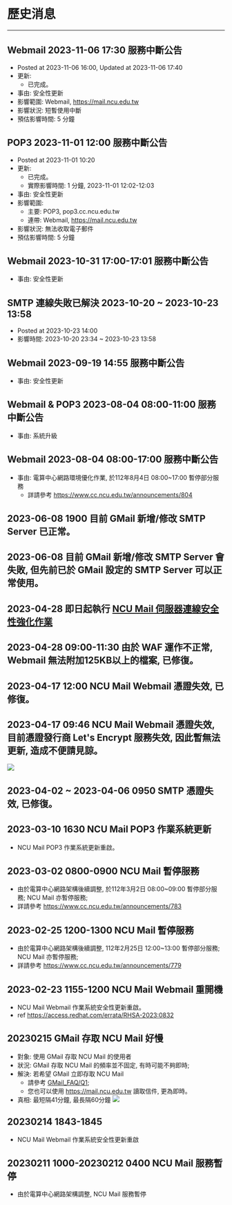 # 歷史消息
---

## Webmail 2023-11-06 17:30 服務中斷公告
- Posted at 2023-11-06 16:00, Updated at 2023-11-06 17:40
- 更新:
    - 已完成。
- 事由: 安全性更新
- 影響範圍:  Webmail, https://mail.ncu.edu.tw
- 影響狀況: 短暫使用中斷
- 預估影響時間: 5 分鐘

## POP3 2023-11-01 12:00 服務中斷公告
- Posted at 2023-11-01 10:20 
- 更新:
    - 已完成。
    - 實際影響時間: 1 分鐘, 2023-11-01 12:02-12:03
- 事由: 安全性更新
- 影響範圍: 
    - 主要: POP3, pop3.cc.ncu.edu.tw
    - 連帶: Webmail, https://mail.ncu.edu.tw
- 影響狀況: 無法收取電子郵件
- 預估影響時間: 5 分鐘

## Webmail 2023-10-31 17:00-17:01 服務中斷公告
- 事由: 安全性更新

## SMTP 連線失敗已解決 2023-10-20 ~ 2023-10-23 13:58
- Posted at 2023-10-23 14:00
- 影響時間: 2023-10-20 23:34 ~ 2023-10-23 13:58

## Webmail 2023-09-19 14:55 服務中斷公告
- 事由: 安全性更新

## Webmail & POP3 2023-08-04 08:00-11:00 服務中斷公告
- 事由: 系統升級

## Webmail 2023-08-04 08:00-17:00 服務中斷公告
- 事由: 電算中心網路環境優化作業, 於112年8月4日 08:00~17:00 暫停部分服務
    - 詳請參考 https://www.cc.ncu.edu.tw/announcements/804

## 2023-06-08 1900 目前 GMail 新增/修改 SMTP Server 已正常。

## 2023-06-08 目前 GMail 新增/修改 SMTP Server 會失敗, 但先前已於 GMail 設定的 SMTP Server 可以正常使用。

## 2023-04-28 即日起執行 [NCU Mail 伺服器連線安全性強化作業](https://support.mail.ncu.edu.tw/articles/events/tls/tls.html)

## 2023-04-28 09:00-11:30 由於 WAF 運作不正常, Webmail 無法附加125KB以上的檔案, 已修復。
 
## 2023-04-17 12:00 NCU Mail Webmail 憑證失效, 已修復。

## 2023-04-17 09:46 NCU Mail Webmail 憑證失效, 目前憑證發行商 Let's Encrypt 服務失效, 因此暫無法更新, 造成不便請見諒。
![](https://in.ncu.edu.tw/center31/letsencrypt_outage_202304170944.png)

## 2023-04-02 ~ 2023-04-06 0950 SMTP 憑證失效, 已修復。
 
## 2023-03-10 1630 NCU Mail POP3 作業系統更新
- NCU Mail POP3 作業系統更新重啟。

## 2023-03-02 0800-0900 NCU Mail 暫停服務
- 由於電算中心網路架構後續調整, 於112年3月2日 08:00~09:00 暫停部分服務; NCU Mail 亦暫停服務; 
- 詳請參考 https://www.cc.ncu.edu.tw/announcements/783

## 2023-02-25 1200-1300 NCU Mail 暫停服務
- 由於電算中心網路架構後續調整, 112年2月25日 12:00~13:00 暫停部分服務; NCU Mail 亦暫停服務; 
- 詳請參考 https://www.cc.ncu.edu.tw/announcements/779

## 2023-02-23 1155-1200 NCU Mail Webmail 重開機
- NCU Mail Webmail 作業系統安全性更新重啟。
- ref https://access.redhat.com/errata/RHSA-2023:0832

## 20230215 GMail 存取 NCU Mail 好慢
- 對象: 使用 GMail 存取 NCU Mail 的使用者
- 狀況: GMail 存取 NCU Mail 的頻率並不固定, 有時可能不夠即時;
- 解決: 若希望 GMail 立即存取 NCU Mail
    - 請參考 [GMail_FAQ/Q1](https://github1.cc.ncu.edu.tw/center31/ncumail/-/wikis/FAQ,-NCU-Mail-via-GMail);
    - 您也可以使用 https://mail.ncu.edu.tw 讀取信件, 更為即時。
- 真相: 最短隔41分鐘, 最長隔60分鐘
![](https://in.ncu.edu.tw/center31/home/2023-02-15_174602.png)

## 20230214 1843-1845
- NCU Mail Webmail 作業系統安全性更新重啟

## 20230211 1000-20230212 0400 NCU Mail 服務暫停
- 由於電算中心網路架構調整, NCU Mail 服務暫停